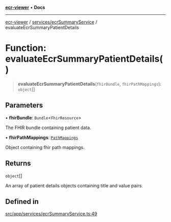 [**ecr-viewer**](../../../README.md) • **Docs**

***

[ecr-viewer](../../../README.md) / [services/ecrSummaryService](../README.md) / evaluateEcrSummaryPatientDetails

# Function: evaluateEcrSummaryPatientDetails()

> **evaluateEcrSummaryPatientDetails**(`fhirBundle`, `fhirPathMappings`): `object`[]

## Parameters

• **fhirBundle**: `Bundle`\<`FhirResource`\>

The FHIR bundle containing patient data.

• **fhirPathMappings**: [`PathMappings`](../../../utils/interfaces/PathMappings.md)

Object containing fhir path mappings.

## Returns

`object`[]

An array of patient details objects containing title and value pairs.

## Defined in

[src/app/services/ecrSummaryService.ts:49](https://github.com/CDCgov/phdi/blob/55d1a87d29da9da2522ba2a73bc122cba666b133/containers/ecr-viewer/src/app/services/ecrSummaryService.ts#L49)
